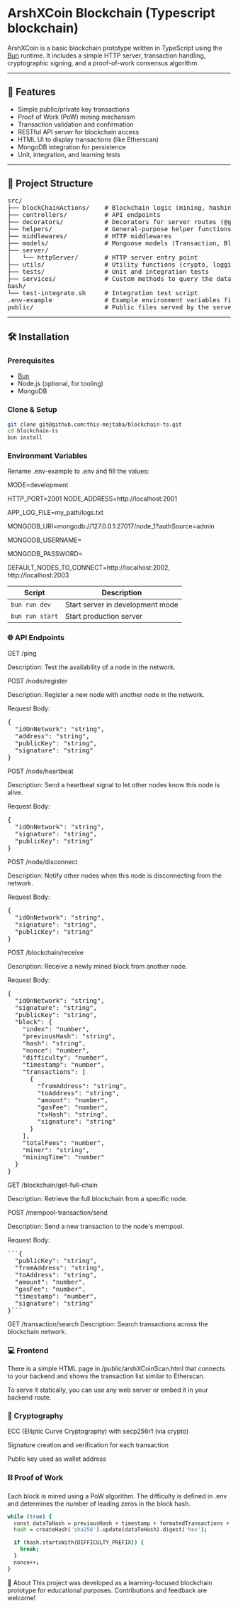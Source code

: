 # ArshXCoin Blockchain (Typescript blockchain)

ArshXCoin is a basic blockchain prototype written in TypeScript using the [Bun](https://bun.sh) runtime. It includes a
simple HTTP server, transaction handling, cryptographic signing, and a proof-of-work consensus algorithm.

---

## 🚀 Features

- Simple public/private key transactions
- Proof of Work (PoW) mining mechanism
- Transaction validation and confirmation
- RESTful API server for blockchain access
- HTML UI to display transactions (like Etherscan)
- MongoDB integration for persistence
- Unit, integration, and learning tests

---

## 📁 Project Structure

<pre>
src/
├── blockChainActions/    # Blockchain logic (mining, hashing, validation)
├── controllers/          # API endpoints
├── decorators/           # Decorators for server routes (@get, @post, ...)
├── helpers/              # General-purpose helper functions
├── middlewares/          # HTTP middlewares
├── models/               # Mongoose models (Transaction, Block, etc.)
├── server/
│   └── httpServer/       # HTTP server entry point
├── utils/                # Utility functions (crypto, logging, etc.)
├── tests/                # Unit and integration tests
├── services/             # Custom methods to query the database
bash/
└── test-integrate.sh     # Integration test script
.env-example              # Example environment variables file
public/                   # Public files served by the server
</pre>

---

## 🛠 Installation

### Prerequisites

- [Bun](https://bun.sh/)
- Node.js (optional, for tooling)
- MongoDB

### Clone & Setup

```bash
git clone git@github.com:this-mojtaba/blockchain-ts.git
cd blockchain-ts
bun install
```

### Environment Variables

Rename .env-example to .env and fill the values:

MODE=development

HTTP_PORT=2001 NODE_ADDRESS=http://localhost:2001

APP_LOG_FILE=my_path/logs.txt

MONGODB_URI=mongodb://127.0.0.1:27017/node_1?authSource=admin

MONGODB_USERNAME=

MONGODB_PASSWORD=

DEFAULT_NODES_TO_CONNECT=http://localhost:2002, http://localhost:2003

| Script          | Description                      |
| --------------- | -------------------------------- |
| `bun run dev`   | Start server in development mode |
| `bun run start` | Start production server          |

### 🌐 API Endpoints

GET /ping

Description: Test the availability of a node in the network.

POST /node/register

Description: Register a new node with another node in the network.

Request Body:

<pre>{
  "idOnNetwork": "string",
  "address": "string",
  "publicKey": "string",
  "signature": "string"
}</pre>

POST /node/heartbeat

Description: Send a heartbeat signal to let other nodes know this node is alive.

Request Body:

<pre>{
  "idOnNetwork": "string",
  "signature": "string",
  "publicKey": "string"
}</pre>

POST /node/disconnect

Description: Notify other nodes when this node is disconnecting from the network.

Request Body:

<pre>{
  "idOnNetwork": "string",
  "signature": "string",
  "publicKey": "string"
}</pre>

POST /blockchain/receive

Description: Receive a newly mined block from another node.

Request Body:

<pre>{
  "idOnNetwork": "string",
  "signature": "string",
  "publicKey": "string",
  "block": {
    "index": "number",
    "previousHash": "string",
    "hash": "string",
    "nonce": "number",
    "difficulty": "number",
    "timestamp": "number",
    "transactions": [
      {
        "fromAddress": "string",
        "toAddress": "string",
        "amount": "number",
        "gasFee": "number",
        "txHash": "string",
        "signature": "string"
      }
    ],
    "totalFees": "number",
    "miner": "string",
    "miningTime": "number"
  }
}</pre>

GET /blockchain/get-full-chain

Description: Retrieve the full blockchain from a specific node.

POST /mempool-transaction/send

Description: Send a new transaction to the node's mempool.

Request Body:

<pre>```{
  "publicKey": "string",
  "fromAddress": "string",
  "toAddress": "string",
  "amount": "number",
  "gasFee": "number",
  "timestamp": "number",
  "signature": "string"
}```</pre>

GET /transaction/search Description: Search transactions across the blockchain network.

### 💻 Frontend

There is a simple HTML page in /public/arshXCoinScan.html that connects to your backend and shows the transaction list
similar to Etherscan.

To serve it statically, you can use any web server or embed it in your backend route.

### 🔐 Cryptography

ECC (Elliptic Curve Cryptography) with secp256r1 (via crypto)

Signature creation and verification for each transaction

Public key used as wallet address

### ⛓ Proof of Work

Each block is mined using a PoW algorithm. The difficulty is defined in .env and determines the number of leading zeros
in the block hash.

```bash
while (true) {
  const dataToHash = previousHash + timestamp + formatedTransactions + nonce;
  hash = createHash('sha256').update(dataToHash).digest('hex');

  if (hash.startsWith(DIFFICULTY_PREFIX)) {
    break;
  }
  nonce++;
}
```

🙋 About This project was developed as a learning-focused blockchain prototype for educational purposes. Contributions
and feedback are welcome!
